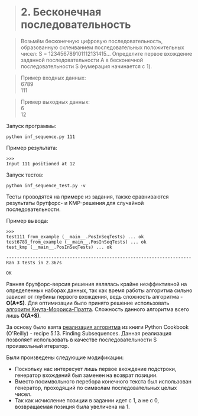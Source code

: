 > # 2. Бесконечная последовательность

> Возьмём бесконечную цифровую последовательность, образованную склеиванием последовательных положительных чисел: S = 123456789101112131415...
Определите первое вхождение заданной последовательности A в бесконечной последовательности S (нумерация начинается с 1).

> Пример входных данных:  
6789  
111

> Пример выходных данных:  
6  
12  

Запуск программы:

    python inf_sequence.py 111
    
Пример результата:

    >>>
    Input 111 positioned at 12
    
Запуск тестов:

    python inf_sequence_test.py -v
    
Тесты проводятся на примере из задания, также сравниваются результаты брутфорс- и KMP-решения для случайной последовательности.

Пример вывода:

    >>>
    test111_from_example (__main__.PosInSeqTests) ... ok
    test6789_from_example (__main__.PosInSeqTests) ... ok
    test_kmp (__main__.PosInSeqTests) ... ok
    
    ----------------------------------------------------------------------
    Ran 3 tests in 2.367s
    
    OK


Ранняя брутфорс-версия решения являлась крайне неэффективной на определенных наборах данных, так как время работы алгоритма сильно зависит от глубины первого вхождения, ведь сложность алгоритма - **O(A*S)**.
Для оптимизации было принято решение использовать [алгоритм Кнута-Морриса-Пратта](https://en.wikipedia.org/wiki/Knuth%E2%80%93Morris%E2%80%93Pratt_algorithm).
Сложность данного алгоритма всего лишь **O(A+S)**.

За основу было взята [реализация алгоритма](http://code.activestate.com/recipes/117214/) из книги Python Cookbook (O'Reilly) - recipe 5.13. Finding Subsequences.
Данная реализация позволяет использовать в качестве последовательности S произвольный итератор.

Были произведены следующие модификации:
* Поскольку нас интересует лишь первое вхождение подстроки, генератор вхождений был заменен на возврат позиции.
* Вместо посимвольного перебора конечного текста был использован генератор, проходящий по символам последовательных целых чисел.
* Так как исчисление позиции в задании идет с 1, а не с 0, возвращаемая позиция была увеличена на 1.
